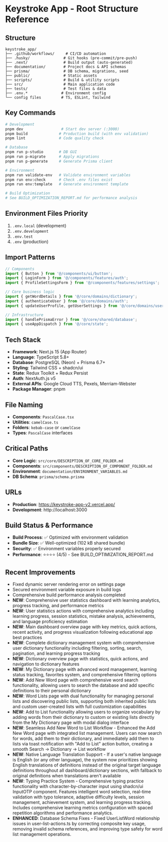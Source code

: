 # Keystroke App - Root Structure Reference

## Structure

```
keystroke_app/
├── .github/workflows/     # CI/CD automation
├── .husky/               # Git hooks (pre-commit/pre-push)
├── .next/                # Build output (auto-generated)
├── documentation/        # Project docs & API schemas
├── prisma/               # DB schema, migrations, seed
├── public/               # Static assets
├── scripts/              # Build & utility scripts
├── src/                  # Main application code
├── tests/                # Test files & data
├── .env.*               # Environment config
└── config files         # TS, ESLint, Tailwind
```

## Key Commands

```bash
# Development
pnpm dev                 # Start dev server (:3000)
pnpm build              # Production build (with env validation)
pnpm lint               # Code quality check

# Database
pnpm run p-studio       # DB GUI
pnpm run p-migrate      # Apply migrations
pnpm run p-generate     # Generate Prisma client

# Environment
pnpm run validate-env   # Validate environment variables
pnpm run env:check      # Check .env files exist
pnpm run env:template   # Generate environment template

# Build Optimization
# See BUILD_OPTIMIZATION_REPORT.md for performance analysis
```

## Environment Files Priority

1. `.env.local` (development)
2. `.env.development`
3. `.env.test`
4. `.env` (production)

## Import Patterns

```typescript
// Components
import { Button } from '@/components/ui/button';
import { LoginForm } from '@/components/features/auth';
import { ProfileSettingsForm } from '@/components/features/settings';

// Core business logic
import { getWordDetails } from '@/core/domains/dictionary';
import { authenticateUser } from '@/core/domains/auth';
import { updateUserProfile, getUserSettings } from '@/core/domains/user';

// Infrastructure
import { handlePrismaError } from '@/core/shared/database';
import { useAppDispatch } from '@/core/state';
```

## Tech Stack

- **Framework**: Next.js 15 (App Router)
- **Language**: TypeScript 5.8+
- **Database**: PostgreSQL (Neon) + Prisma 6.7+
- **Styling**: Tailwind CSS + shadcn/ui
- **State**: Redux Toolkit + Redux Persist
- **Auth**: NextAuth.js v5
- **External APIs**: Google Cloud TTS, Pexels, Merriam-Webster
- **Package Manager**: pnpm

## File Naming

- **Components**: `PascalCase.tsx`
- **Utilities**: `camelCase.ts`
- **Folders**: `kebab-case` or `camelCase`
- **Types**: `PascalCase` interfaces

## Critical Paths

- **Core Logic**: `src/core/DESCRIPTION_OF_CORE_FOLDER.md`
- **Components**: `src/components/DESCRIPTION_OF_COMPONENT_FOLDER.md`
- **Environment**: `documentation/ENVIRONMENT_VARIABLES.md`
- **DB Schema**: `prisma/schema.prisma`

## URLs

- **Production**: https://keystroke-app-v2.vercel.app/
- **Development**: http://localhost:3000

## Build Status & Performance

- **Build Process**: ✅ Optimized with environment validation
- **Bundle Size**: ✅ Well-optimized (102 kB shared bundle)
- **Security**: ✅ Environment variables properly secured
- **Performance**: ⭐⭐⭐⭐ (4/5) - See BUILD_OPTIMIZATION_REPORT.md

## Recent Improvements

- Fixed dynamic server rendering error on settings page
- Secured environment variable exposure in build logs
- Comprehensive build performance analysis completed
- **NEW**: Comprehensive user statistics dashboard with learning analytics, progress tracking, and performance metrics
- **NEW**: User statistics actions with comprehensive analytics including learning progress, session statistics, mistake analysis, achievements, and language proficiency estimation
- **NEW**: Main dashboard overview page with key metrics, quick actions, recent activity, and progress visualization following educational app best practices
- **NEW**: Complete dictionary management system with comprehensive user dictionary functionality including filtering, sorting, search, pagination, and learning progress tracking
- **NEW**: Dictionary overview page with statistics, quick actions, and navigation to dictionary features
- **NEW**: My Dictionary page with advanced word management, learning status tracking, favorites system, and comprehensive filtering options
- **NEW**: Add New Word page with comprehensive word search functionality, allowing users to search the database and add specific definitions to their personal dictionary
- **NEW**: Word Lists page with dual functionality for managing personal lists and discovering public lists, supporting both inherited public lists and custom user-created lists with full customization capabilities
- **NEW**: Add to List functionality allowing users to organize vocabulary by adding words from their dictionary to custom or existing lists directly from the My Dictionary page with modal dialog interface
- **NEW**: Seamless Add New Word to List Workflow - Enhanced the Add New Word page with integrated list management. Users can now search for words, add them to their dictionary, and immediately add them to lists via toast notification with "Add to List" action button, creating a smooth Search → Dictionary → List workflow
- **NEW**: Native Language Translation Support - If a user's native language is English (or any other language), the system now prioritizes showing English translations of definitions instead of the original target language definitions throughout all dashboard/dictionary sections, with fallback to original definitions when translations aren't available
- **NEW**: Typing Practice System - Comprehensive typing practice functionality with character-by-character input using shadcn/ui InputOTP component. Features intelligent word selection, real-time validation with typo tolerance, adaptive difficulty levels, session management, achievement system, and learning progress tracking. Includes comprehensive learning metrics configuration with spaced repetition algorithms and performance analytics.
- **ENHANCED**: Database Schema Fixes - Fixed UserListWord relationship issues in user-list-actions.ts by correcting composite key usage, removing invalid schema references, and improving type safety for word list management operations.
